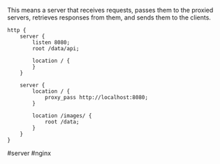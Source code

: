 
This means a server that receives requests, passes them to the proxied servers, retrieves responses from them, and sends them to the clients.

```nginx
http {
	server {
		listen 8080;
		root /data/api;

		location / {
		}
	}

	server {
		location / {
			proxy_pass http://localhost:8080;
		}

		location /images/ {
			root /data;
		}
	}
}
```


#server #nginx